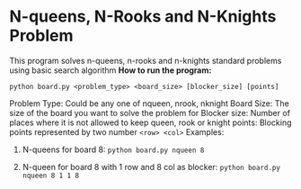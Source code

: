 
# N-queens, N-Rooks and N-Knights Problem
This program solves n-queens, n-rooks and n-knights standard problems using basic search algorithm
**How to run the program:**

    python board.py <problem_type> <board_size> [blocker_size] [points]
Problem Type: Could be any one of nqueen, nrook, nknight
Board Size: The size of the board you want to solve the problem for
Blocker size: Number of places where it is not allowed to keep queen, rook or knight
points:  Blocking points represented by two number `<row> <col>`
Examples:
1. N-queens for board 8: 
`python board.py nqueen 8`

3. N-queen for board 8 with 1 row and 8 col as blocker:
 `python board.py nqueen 8 1 1 8`
